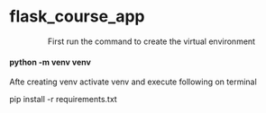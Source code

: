 # flask_course_app


<center>First run the command to create the virtual environment</center>

<h4>python -m venv venv</h4>

Afte creating venv activate venv and execute following on terminal

pip install -r requirements.txt
